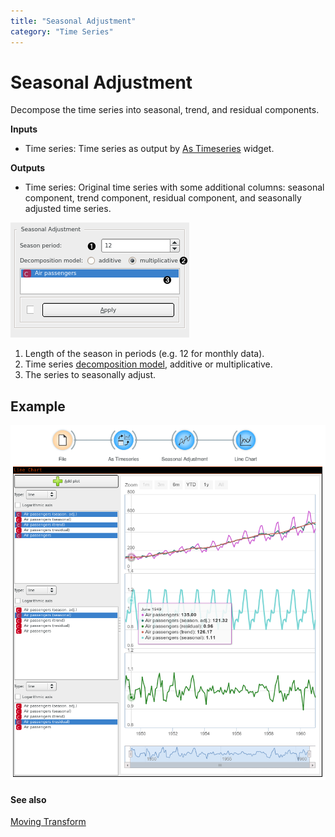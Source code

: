 ```yaml
---
title: "Seasonal Adjustment"
category: "Time Series"
---
```

Seasonal Adjustment
===================

Decompose the time series into seasonal, trend, and residual components.

**Inputs**

- Time series: Time series as output by [As Timeseries](/widget-catalog/time-series/as_timeseries) widget.

**Outputs**

- Time series: Original time series with some additional columns: seasonal component, trend component, residual component, and seasonally adjusted time series.

![](/widget-catalog/time-series/images/seasonal-adjustment-stamped.png)

1. Length of the season in periods (e.g. 12 for monthly data).
2. Time series [decomposition model](https://en.wikipedia.org/wiki/Decomposition_of_time_series), additive or multiplicative.
3. The series to seasonally adjust.

Example
-------

![](/widget-catalog/time-series/images/seasonal-adjustment-ex1.png)

#### See also

[Moving Transform](/widget-catalog/time-series/moving_transform)
